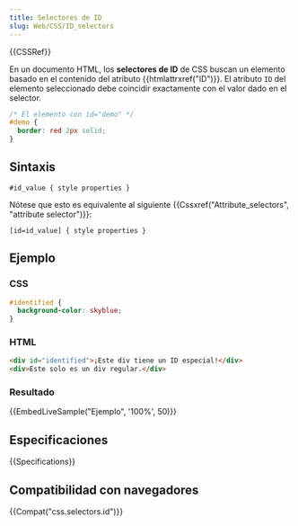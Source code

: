 ```yaml
---
title: Selectores de ID
slug: Web/CSS/ID_selectors
---
```


{{CSSRef}}

En un documento HTML, los **selectores de ID** de CSS buscan un elemento basado en el contenido del atributo {{htmlattrxref("ID")}}. El atributo `ID` del elemento seleccionado debe coincidir exactamente con el valor dado en el selector.

```css
/* El elemento con id="demo" */
#demo {
  border: red 2px solid;
}
```

## Sintaxis

```
#id_value { style properties }
```

Nótese que esto es equivalente al siguiente {{Cssxref("Attribute_selectors", "attribute selector")}}:

```
[id=id_value] { style properties }
```

## Ejemplo

### CSS

```css
#identified {
  background-color: skyblue;
}
```

### HTML

```html
<div id="identified">¡Este div tiene un ID especial!</div>
<div>Este solo es un div regular.</div>
```

### Resultado

{{EmbedLiveSample("Ejemplo", '100%', 50)}}

## Especificaciones

{{Specifications}}

## Compatibilidad con navegadores

{{Compat("css.selectors.id")}}
